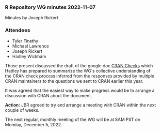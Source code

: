 ### R Repository WG minutes 2022-11-07

Minutes by Joseph Rickert

### Attendees

* Tyler Finethy
* Michael Lawrence
* Joseph Rickert
* Hadley Wickham

Those present discussed the draft of the google doc [CRAN Checks](https://docs.google.com/document/d/1H41Jjuj6T7o7zdhe4mh2rPyIi76YkpnY4Jd48tBBy_Q/) which Hadley has prepared to summarize the WG's collective understanding of the CRAN check process inferred from the responses provided by multiple CRAN maintainers to the questions we sent to CRAN earlier this year. 

It was agreed that the easiest way to make progress would be to arrange a discussion with CRAN about the document.

**Action:** JBR agreed to try and arrange a meeting with CRAN within the next couple of weeks.

The next regular, monthly meeting of the WG will be at 8AM PST on Monday, December 5, 2022.
